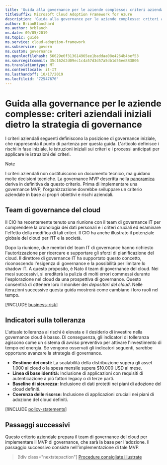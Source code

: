 ```yaml
---
title: 'Guida alla governance per le aziende complesse: criteri aziendali iniziali dietro la strategia di governance'
titleSuffix: Microsoft Cloud Adoption Framework for Azure
description: 'Guida alla governance per le aziende complesse: criteri aziendali iniziali dietro la strategia di governance'
author: BrianBlanchard
ms.author: brblanch
ms.date: 09/05/2019
ms.topic: guide
ms.service: cloud-adoption-framework
ms.subservice: govern
ms.custom: governance
ms.openlocfilehash: 56629e6f313614965ee1baddaa08e4264b4bef53
ms.sourcegitcommit: 35c162d2d09ec1c4a57d3d57a5db1d56ee883806
ms.translationtype: MT
ms.contentlocale: it-IT
ms.lasthandoff: 10/17/2019
ms.locfileid: "72547676"
---
```

# <a name="governance-guide-for-complex-enterprises-initial-corporate-policy-behind-the-governance-strategy"></a>Guida alla governance per le aziende complesse: criteri aziendali iniziali dietro la strategia di governance

I criteri aziendali seguenti definiscono la posizione di governance iniziale, che rappresenta il punto di partenza per questa guida. L'articolo definisce i rischi in fase iniziale, le istruzioni iniziali sui criteri e i processi anticipati per applicare le istruzioni dei criteri.

> [!NOTE]
>I criteri aziendali non costituiscono un documento tecnico, ma guidano molte decisioni tecniche. La governance MVP descritta nella [panoramica](./index.md) deriva in definitiva da questo criterio. Prima di implementare una governance MVP, l'organizzazione dovrebbe sviluppare un criterio aziendale in base ai propri obiettivi e rischi aziendali.

## <a name="cloud-governance-team"></a>Team di governance del cloud

Il CIO ha recentemente tenuto una riunione con il team di governance IT per comprendere la cronologia dei dati personali e i criteri cruciali ed esaminare l'effetto della modifica di tali criteri. Il CIO ha anche illustrato il potenziale globale del cloud per l'IT e la società.

Dopo la riunione, due membri del team IT di governance hanno richiesto l'autorizzazione per ricercare e supportare gli sforzi di pianificazione del cloud. Il direttore di governance IT ha supportato questo concetto, riconoscendo l'esigenza di governance e la possibilità per limitare lo shadow IT. A questo proposito, è Nato il team di governance del cloud. Nei mesi successivi, si erediterà la pulizia di molti errori commessi durante l'esplorazione nel cloud da una prospettiva di governance. Questo consentirà di ottenere loro il moniker dei _depositari del cloud_. Nelle iterazioni successive questa guida mostrerà come cambiano i loro ruoli nel tempo.

[!INCLUDE [business-risk](../../../../includes/business-risks.md)]

## <a name="tolerance-indicators"></a>Indicatori sulla tolleranza

L'attuale tolleranza ai rischi è elevata e il desiderio di investire nella governance cloud è basso. Di conseguenza, gli indicatori di tolleranza agiscono come un sistema di avviso preventivo per attivare l'investimento di tempo ed energia. Se vengono osservati gli indicatori seguenti, sarebbe opportuno avanzare la strategia di governance.

- **Gestione dei costi:** La scalabilità della distribuzione supera gli asset 1.000 al cloud o la spesa mensile supera $10.000 USD al mese.
- **Linea di base identità:** Inclusione di applicazioni con requisiti di autenticazione a più fattori legacy o di terze parti.
- **Baseline di sicurezza:** Inclusione di dati protetti nei piani di adozione del cloud definiti.
- **Coerenza delle risorse:** Inclusione di applicazioni cruciali nei piani di adozione del cloud definiti.

[!INCLUDE [policy-statements](../../../../includes/policy-statements.md)]

## <a name="next-steps"></a>Passaggi successivi

Questo criterio aziendale prepara il team di governance del cloud per implementare il MVP di governance, che sarà la base per l'adozione. Il passaggio successivo consiste nell'implementazione di tale MVP.

> [!div class="nextstepaction"]
> [Procedure consigliate illustrate](./prescriptive-guidance.md)
